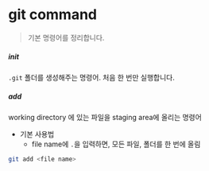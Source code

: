 # git command

> 기본 명령어를 정리합니다.



##### init

`.git` 폴더를 생성해주는 명령어. 처음 한 번만 실행합니다.



##### add

working directory 에 있는 파일을 staging area에 올리는 명령어



- 기본 사용법
  - file name에 `.`을 입력하면, 모든 파일, 폴더를 한 번에 올림

```bash
git add <file name>
```

